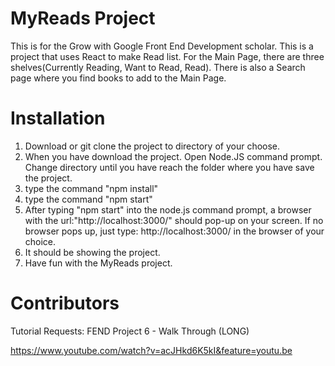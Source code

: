 # MyReads Project


This is for the Grow with Google Front End Development scholar. This is a project
that uses React to make Read list. For the Main Page, there are three shelves(Currently Reading, Want to Read, Read). There is also a Search page where you find books to add to the Main Page.

# Installation

1. Download or git clone the project to directory of your choose.
2. When you have download the project. Open Node.JS command prompt. Change directory
until you have reach the folder where you have save the project.
3. type the command "npm install"
4. type the command "npm start"
5. After typing "npm start" into the node.js command prompt, a browser with the url:"http://localhost:3000/" should pop-up on your screen. If no browser pops up, just type: http://localhost:3000/ in the browser of your choice.
6. It should be showing the project.
7. Have fun with the MyReads project.


# Contributors 

Tutorial Requests: FEND Project 6 - Walk Through (LONG)

https://www.youtube.com/watch?v=acJHkd6K5kI&feature=youtu.be


